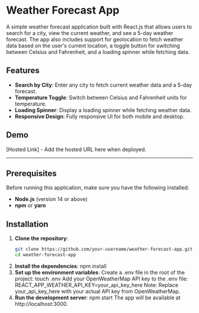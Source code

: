# Weather Forecast App

A simple weather forecast application built with React.js that allows users to search for a city, view the current weather, and see a 5-day weather forecast. The app also includes support for geolocation to fetch weather data based on the user's current location, a toggle button for switching between Celsius and Fahrenheit, and a loading spinner while fetching data.

## Features
- **Search by City**: Enter any city to fetch current weather data and a 5-day forecast.
- **Temperature Toggle**: Switch between Celsius and Fahrenheit units for temperature.
- **Loading Spinner**: Display a loading spinner while fetching weather data.
- **Responsive Design**: Fully responsive UI for both mobile and desktop.

## Demo
[Hosted Link] - Add the hosted URL here when deployed.

---

## Prerequisites
Before running this application, make sure you have the following installed:

- **Node.js** (version 14 or above)
- **npm** or **yarn**

## Installation

1. **Clone the repository**:
   ```bash
   git clone https://github.com/your-username/weather-forecast-app.git
   cd weather-forecast-app
   
2. **Install the dependencies**:
    npm install
3. **Set up the environment variables**:
    Create a .env file in the root of the project:
    touch .env
    Add your OpenWeatherMap API key to the .env file:
    REACT_APP_WEATHER_API_KEY=your_api_key_here
    Note: Replace your_api_key_here with your actual API key from OpenWeatherMap.
4. **Run the development server**:
    npm start
    The app will be available at http://localhost:3000.
